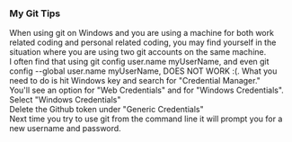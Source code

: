 ### My Git Tips

When using git on Windows and you are using a machine for both work related coding and personal related coding, you may find yourself in the situation where you are using two git accounts on the same machine. <br/>
I often find that using git config user.name myUserName, and even git config --global user.name myUserName, DOES NOT WORK :(. What you need to do is hit Windows key and search for "Credential Manager." <br/>
You'll see an option for "Web Credentials" and for "Windows Credentials". <br/>
Select "Windows Credentials" <br/>
Delete the Github token under "Generic Credentials" <br/>
Next time you try to use git from the command line it will prompt you for a new username and password. <br/>

